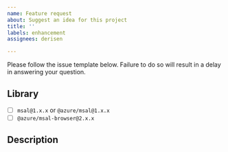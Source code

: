 ```yaml
---
name: Feature request
about: Suggest an idea for this project
title: ''
labels: enhancement
assignees: derisen

---
```


Please follow the issue template below. Failure to do so will result in a delay in answering your question.

## Library

- [ ] `msal@1.x.x` or `@azure/msal@1.x.x`
- [ ] `@azure/msal-browser@2.x.x`

## Description
